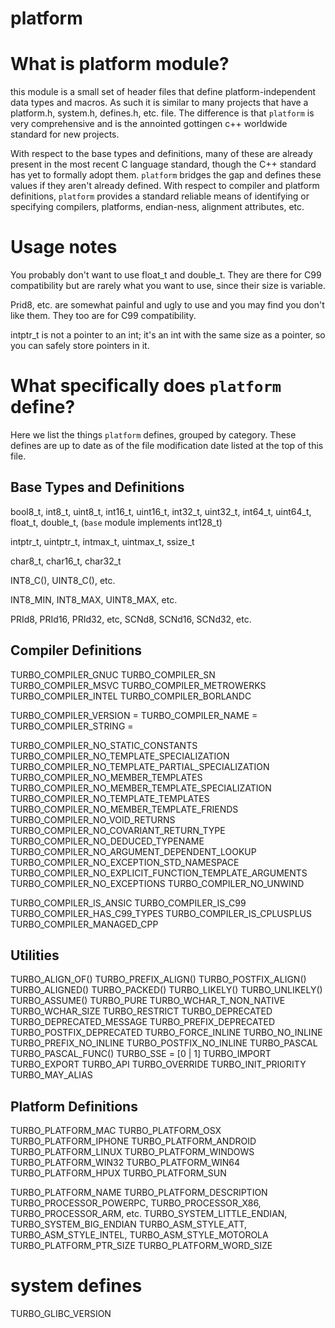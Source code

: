 platform
===


# What is platform module?

this module is a small set of header files that define
platform-independent data types and macros. As such
it is similar to many projects that have a platform.h,
system.h, defines.h, etc. file. The difference is that
`platform` is very comprehensive and is the annointed
gottingen c++ worldwide standard for new projects.

With respect to the base types and definitions, many
of these are already present in the most recent C
language standard, though the C++ standard has yet to
formally adopt them. `platform` bridges the gap and defines
these values if they aren't already defined. With
respect to compiler and platform definitions, `platform`
provides a standard reliable means of identifying or
specifying compilers, platforms, endian-ness, alignment
attributes, etc.

# Usage notes

You probably don't want to use float_t and double_t.
They are there for C99 compatibility but are rarely
what you want to use, since their size is variable.

Prid8, etc. are somewhat painful and ugly to use and
you may find you don't like them. They too are for
C99 compatibility.

intptr_t is not a pointer to an int; it's an int with
the same size as a pointer, so you can safely store
pointers in it.

# What specifically does `platform` define?

Here we list the things `platform` defines, grouped by
category. These defines are up to date as of the
file modification date listed at the top of this file.

## Base Types and Definitions

bool8_t, int8_t, uint8_t, int16_t, uint16_t, int32_t, uint32_t, int64_t, uint64_t, float_t, double_t, (`base` module
implements int128_t)

intptr_t, uintptr_t, intmax_t, uintmax_t, ssize_t

char8_t, char16_t, char32_t

INT8_C(), UINT8_C(), etc.

INT8_MIN, INT8_MAX, UINT8_MAX, etc.

PRId8, PRId16, PRId32, etc, SCNd8, SCNd16, SCNd32, etc.

## Compiler Definitions

TURBO_COMPILER_GNUC
TURBO_COMPILER_SN
TURBO_COMPILER_MSVC
TURBO_COMPILER_METROWERKS
TURBO_COMPILER_INTEL
TURBO_COMPILER_BORLANDC

TURBO_COMPILER_VERSION = <integer>
TURBO_COMPILER_NAME = <string>
TURBO_COMPILER_STRING = <string>

TURBO_COMPILER_NO_STATIC_CONSTANTS
TURBO_COMPILER_NO_TEMPLATE_SPECIALIZATION
TURBO_COMPILER_NO_TEMPLATE_PARTIAL_SPECIALIZATION
TURBO_COMPILER_NO_MEMBER_TEMPLATES
TURBO_COMPILER_NO_MEMBER_TEMPLATE_SPECIALIZATION
TURBO_COMPILER_NO_TEMPLATE_TEMPLATES
TURBO_COMPILER_NO_MEMBER_TEMPLATE_FRIENDS
TURBO_COMPILER_NO_VOID_RETURNS
TURBO_COMPILER_NO_COVARIANT_RETURN_TYPE
TURBO_COMPILER_NO_DEDUCED_TYPENAME
TURBO_COMPILER_NO_ARGUMENT_DEPENDENT_LOOKUP
TURBO_COMPILER_NO_EXCEPTION_STD_NAMESPACE
TURBO_COMPILER_NO_EXPLICIT_FUNCTION_TEMPLATE_ARGUMENTS
TURBO_COMPILER_NO_EXCEPTIONS
TURBO_COMPILER_NO_UNWIND

TURBO_COMPILER_IS_ANSIC
TURBO_COMPILER_IS_C99
TURBO_COMPILER_HAS_C99_TYPES
TURBO_COMPILER_IS_CPLUSPLUS
TURBO_COMPILER_MANAGED_CPP

## Utilities

TURBO_ALIGN_OF()
TURBO_PREFIX_ALIGN()
TURBO_POSTFIX_ALIGN()
TURBO_ALIGNED()
TURBO_PACKED()
TURBO_LIKELY()
TURBO_UNLIKELY()
TURBO_ASSUME()
TURBO_PURE
TURBO_WCHAR_T_NON_NATIVE
TURBO_WCHAR_SIZE
TURBO_RESTRICT
TURBO_DEPRECATED
TURBO_DEPRECATED_MESSAGE
TURBO_PREFIX_DEPRECATED
TURBO_POSTFIX_DEPRECATED
TURBO_FORCE_INLINE
TURBO_NO_INLINE
TURBO_PREFIX_NO_INLINE
TURBO_POSTFIX_NO_INLINE
TURBO_PASCAL
TURBO_PASCAL_FUNC()
TURBO_SSE = [0 | 1]
TURBO_IMPORT
TURBO_EXPORT
TURBO_API
TURBO_OVERRIDE
TURBO_INIT_PRIORITY
TURBO_MAY_ALIAS

## Platform Definitions

TURBO_PLATFORM_MAC
TURBO_PLATFORM_OSX
TURBO_PLATFORM_IPHONE
TURBO_PLATFORM_ANDROID
TURBO_PLATFORM_LINUX
TURBO_PLATFORM_WINDOWS
TURBO_PLATFORM_WIN32
TURBO_PLATFORM_WIN64
TURBO_PLATFORM_HPUX
TURBO_PLATFORM_SUN

TURBO_PLATFORM_NAME
TURBO_PLATFORM_DESCRIPTION
TURBO_PROCESSOR_POWERPC, TURBO_PROCESSOR_X86, TURBO_PROCESSOR_ARM, etc.
TURBO_SYSTEM_LITTLE_ENDIAN, TURBO_SYSTEM_BIG_ENDIAN
TURBO_ASM_STYLE_ATT, TURBO_ASM_STYLE_INTEL, TURBO_ASM_STYLE_MOTOROLA
TURBO_PLATFORM_PTR_SIZE
TURBO_PLATFORM_WORD_SIZE

# system defines

TURBO_GLIBC_VERSION
